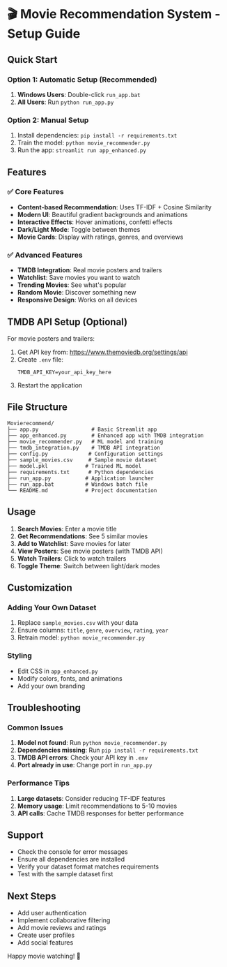 # 🎬 Movie Recommendation System - Setup Guide

## Quick Start

### Option 1: Automatic Setup (Recommended)
1. **Windows Users**: Double-click `run_app.bat`
2. **All Users**: Run `python run_app.py`

### Option 2: Manual Setup
1. Install dependencies: `pip install -r requirements.txt`
2. Train the model: `python movie_recommender.py`
3. Run the app: `streamlit run app_enhanced.py`

## Features

### ✅ Core Features
- **Content-based Recommendation**: Uses TF-IDF + Cosine Similarity
- **Modern UI**: Beautiful gradient backgrounds and animations
- **Interactive Effects**: Hover animations, confetti effects
- **Dark/Light Mode**: Toggle between themes
- **Movie Cards**: Display with ratings, genres, and overviews

### ✅ Advanced Features
- **TMDB Integration**: Real movie posters and trailers
- **Watchlist**: Save movies you want to watch
- **Trending Movies**: See what's popular
- **Random Movie**: Discover something new
- **Responsive Design**: Works on all devices

## TMDB API Setup (Optional)

For movie posters and trailers:

1. Get API key from: https://www.themoviedb.org/settings/api
2. Create `.env` file:
   ```
   TMDB_API_KEY=your_api_key_here
   ```
3. Restart the application

## File Structure

```
Movierecommend/
├── app.py                 # Basic Streamlit app
├── app_enhanced.py        # Enhanced app with TMDB integration
├── movie_recommender.py   # ML model and training
├── tmdb_integration.py    # TMDB API integration
├── config.py             # Configuration settings
├── sample_movies.csv     # Sample movie dataset
├── model.pkl            # Trained ML model
├── requirements.txt      # Python dependencies
├── run_app.py           # Application launcher
├── run_app.bat          # Windows batch file
└── README.md            # Project documentation
```

## Usage

1. **Search Movies**: Enter a movie title
2. **Get Recommendations**: See 5 similar movies
3. **Add to Watchlist**: Save movies for later
4. **View Posters**: See movie posters (with TMDB API)
5. **Watch Trailers**: Click to watch trailers
6. **Toggle Theme**: Switch between light/dark modes

## Customization

### Adding Your Own Dataset
1. Replace `sample_movies.csv` with your data
2. Ensure columns: `title`, `genre`, `overview`, `rating`, `year`
3. Retrain model: `python movie_recommender.py`

### Styling
- Edit CSS in `app_enhanced.py`
- Modify colors, fonts, and animations
- Add your own branding

## Troubleshooting

### Common Issues

1. **Model not found**: Run `python movie_recommender.py`
2. **Dependencies missing**: Run `pip install -r requirements.txt`
3. **TMDB API errors**: Check your API key in `.env`
4. **Port already in use**: Change port in `run_app.py`

### Performance Tips

1. **Large datasets**: Consider reducing TF-IDF features
2. **Memory usage**: Limit recommendations to 5-10 movies
3. **API calls**: Cache TMDB responses for better performance

## Support

- Check the console for error messages
- Ensure all dependencies are installed
- Verify your dataset format matches requirements
- Test with the sample dataset first

## Next Steps

- Add user authentication
- Implement collaborative filtering
- Add movie reviews and ratings
- Create user profiles
- Add social features

Happy movie watching! 🍿
